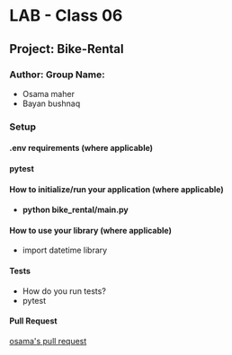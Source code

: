 # LAB - Class 06

## Project:  Bike-Rental

### Author: Group Name:
- Osama maher 
- Bayan bushnaq



### Setup

#### .env requirements (where applicable)
#### pytest



#### How to initialize/run your application (where applicable)

- #### python bike_rental/main.py 

#### How to use your library (where applicable)

- import datetime library 



#### Tests

- How do you run tests?
- pytest

#### Pull Request
[osama's pull request](https://github.com/osamadado123/Bike-rental/pull/1)
